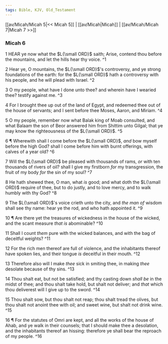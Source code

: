```yaml
---
tags: Bible, KJV, Old_Testament
---
```


[[av/Micah/Micah 5|<< Micah 5]] | [[av/Micah|Micah]] | [[av/Micah/Micah 7|Micah 7 >>]]

### Micah 6

1 HEAR ye now what the $L{\small ORD}$ saith; Arise, contend thou before the mountains, and let the hills hear thy voice. ^1

2 Hear ye, O mountains, the $L{\small ORD}$'s controversy, and ye strong foundations of the earth: for the $L{\small ORD}$ hath a controversy with his people, and he will plead with Israel. ^2

3 O my people, what have I done unto thee? and wherein have I wearied thee? testify against me. ^3

4 For I brought thee up out of the land of Egypt, and redeemed thee out of the house of servants; and I sent before thee Moses, Aaron, and Miriam. ^4

5 O my people, remember now what Balak king of Moab consulted, and what Balaam the son of Beor answered him from Shittim unto Gilgal; that ye may know the righteousness of the $L{\small ORD}$. ^5

6 ¶ Wherewith shall I come before the $L{\small ORD}$, _and_ bow myself before the high God? shall I come before him with burnt offerings, with calves of a year old? ^6

7 Will the $L{\small ORD}$ be pleased with thousands of rams, _or_ with ten thousands of rivers of oil? shall I give my firstborn _for_ my transgression, the fruit of my body _for_ the sin of my soul? ^7

8 He hath shewed thee, O man, what _is_ good; and what doth the $L{\small ORD}$ require of thee, but to do justly, and to love mercy, and to walk humbly with thy God? ^8

9 The $L{\small ORD}$'s voice crieth unto the city, and _the_ _man_ _of_ wisdom shall see thy name: hear ye the rod, and who hath appointed it. ^9

10 ¶ Are there yet the treasures of wickedness in the house of the wicked, and the scant measure _that_ _is_ abominable? ^10

11 Shall I count _them_ pure with the wicked balances, and with the bag of deceitful weights? ^11

12 For the rich men thereof are full of violence, and the inhabitants thereof have spoken lies, and their tongue _is_ deceitful in their mouth. ^12

13 Therefore also will I make _thee_ sick in smiting thee, in making _thee_ desolate because of thy sins. ^13

14 Thou shalt eat, but not be satisfied; and thy casting down _shall_ _be_ in the midst of thee; and thou shalt take hold, but shalt not deliver; and _that_ which thou deliverest will I give up to the sword. ^14

15 Thou shalt sow, but thou shalt not reap; thou shalt tread the olives, but thou shalt not anoint thee with oil; and sweet wine, but shalt not drink wine. ^15

16 ¶ For the statutes of Omri are kept, and all the works of the house of Ahab, and ye walk in their counsels; that I should make thee a desolation, and the inhabitants thereof an hissing: therefore ye shall bear the reproach of my people. ^16
